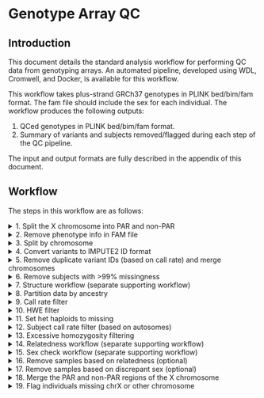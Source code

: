 # Genotype Array QC

## Introduction

This document details the standard analysis workflow for performing QC data from genotyping arrays. An automated pipeline, developed using WDL, Cromwell, and Docker, is available for this workflow.

This workflow takes plus-strand GRCh37 genotypes in PLINK bed/bim/fam format. The fam file should include the sex for each individual. The workflow produces the following outputs:

1. QCed genotypes in PLINK bed/bim/fam format.
2. Summary of variants and subjects removed/flagged during each step of the QC pipeline.

The input and output formats are fully described in the appendix of this document.

## Workflow

The steps in this workflow are as follows:
<details>
<summary>1. Split the X chromosome into PAR and non-PAR</summary>

Sample command:
```
plink \
    --bfile [INPUT_BED_BIM_FAM_PREFIX] \
    --split-x b37 no-fail \
    --make-bed \
    --out [OUTPUT_BED_BIM_FAM_PREFIX]
```

Input Files:

| FILE | DESCRIPTION |
| --- | --- |
| `[INPUT_BED_BIM_FAM_PREFIX].bed` | PLINK format bed file for input genotypes |
| `[INPUT_BED_BIM_FAM_PREFIX].bim` | PLINK format bim file for input genotypes |
| `[INPUT_BED_BIM_FAM_PREFIX].fam` | PLINK format fam file for input genotypes |


Output Files:

| FILE | DESCRIPTION |
| --- | --- |
| `[OUTPUT_BED_BIM_FAM_PREFIX].bed` | PLINK format bed file for output genotypes |
| `[OUTPUT_BED_BIM_FAM_PREFIX].bim` | PLINK format bim file for output genotypes |
| `[OUTPUT_BED_BIM_FAM_PREFIX].fam` | PLINK format fam file for output genotypes |
| `[OUTPUT_BED_BIM_FAM_PREFIX].log` | PLINK log file |


Parameters:

| PARAMETER | DESCRIPTION |
| --- | --- |
| `--bfile [INPUT_BED_BIM_FAM_PREFIX]` | Prefix for input genotypes in PLINK bed/bim/fam format |
| `--split-x b37 no-fail` | Option telling PLINK to split X based on b37 coordinates and not fail if already split |
| `--make-bed` | Flag indicating to generate genotypes in PLINK bed/bim/fam format |
| `--out [OUTPUT_BED_BIM_FAM_PREFIX]` | Prefix for output genotypes in PLINK bed/bim/fam format |
</details>


<details>
<summary>2. Remove phenotype info in FAM file</summary>

Sample command:
```
perl -lane 'print join("\t", @F[0 .. 3], "0\t0");' [INPUT_FAM_FILE]
```

Input Files:

| FILE | DESCRIPTION |
| --- | --- |
| `[INPUT_FAM_FILE]` | Input FAM file to remove phenotype info from |


Output Files:

| FILE | DESCRIPTION |
| --- | --- |
| `[OUTPUT_FAM_FILE]` | Output FAM file phenotype info removed |


Parameters:

| PARAMETER | DESCRIPTION |
| --- | --- |
| `--in_fam [INPUT_FAM_FILE]` | Input FAM file to remove phenotype info from |
| `--out_fam [OUTPUT_FAM_FILE]` | Output FAM file phenotype info removed |
</details>


<details>
<summary>3. Split by chromosome</summary>

Sample command:
``` shell
plink \
    --bfile [INPUT_BED_BIM_FAM_PREFIX] \
    --chr [CHR] \
    --make-bed \
    --out [OUTPUT_BED_BIM_FAM_PREFIX]
```

Input Files:

| FILE | DESCRIPTION |
| --- | --- |
| `[INPUT_BED_BIM_FAM_PREFIX].bed` | PLINK format bed file for input genotypes |
| `[INPUT_BED_BIM_FAM_PREFIX].bim` | PLINK format bim file for input genotypes |
| `[INPUT_BED_BIM_FAM_PREFIX].fam` | PLINK format fam file for input genotypes |


Output Files:

| FILE | DESCRIPTION |
| --- | --- |
| `[OUTPUT_BED_BIM_FAM_PREFIX].bed` | PLINK format bed file for output genotypes |
| `[OUTPUT_BED_BIM_FAM_PREFIX].bim` | PLINK format bim file for output genotypes |
| `[OUTPUT_BED_BIM_FAM_PREFIX].fam` | PLINK format fam file for output genotypes |
| `[OUTPUT_BED_BIM_FAM_PREFIX].log` | PLINK log file |


Parameters:

| PARAMETER | DESCRIPTION |
| --- | --- |
| `--bfile [INPUT_BED_BIM_FAM_PREFIX]` | Prefix for input genotypes in PLINK bed/bim/fam format |
| `--chr [CHR]` | Chromosome to extract (1-26, X, Y, XY, MT) |
| `--make-bed` | Flag indicating to generate genotypes in PLINK bed/bim/fam format |
| `--out [OUTPUT_BED_BIM_FAM_PREFIX]` | Prefix for output genotypes in PLINK bed/bim/fam format |
</details>


<details>
<summary>4. Convert variants to IMPUTE2 ID format</summary>

Sample command:
``` shell
convert_to_1000g_ids.pl \
    --file_in [INPUT_BIM_FILE] \
    --file_out [OUTPUT_BIM_FILE] \
    --legend [INPUT_1000G_LEGEND_FILE] \
    --file_in_id_col [ID_COL_NUM] \
    --file_in_chr_col [CHR_COL_NUM] \
    --file_in_pos_col [POS_COL_NUM] \
    --file_in_a1_col [A1_COL_NUM] \
    --file_in_a2_col [A2_COL_NUM] \
    --chr [CHR]
```

Input Files:

| FILE | DESCRIPTION |
| --- | --- |
| `[INPUT_BIM_FILE]` | PLINK format bim file |
| `[INPUT_1000G_LEGEND_FILE]` | IMPUTE2 1000G legend file |


Output Files:

| FILE | DESCRIPTION |
| --- | --- |
| `[OUTPUT_BIM_FILE]` | PLINK format bim file with IDs in IMPUTE2 format |


Parameters:

| PARAMETER | DESCRIPTION |
| --- | --- |
| `--file_in [INPUT_BIM_FILE]` | Path of input bim file |
| `--file_out [OUTPUT_BIM_FILE]` | Path of output bim file |
| `--legend [INPUT_1000G_LEGEND_FILE]` | Path of IMPUTE2 1000G legend file |
| `--file_in_id_col [ID_COL_NUM]` | ID column number (zero-based) |
| `--file_in_chr_col [CHR_COL_NUM]` | Chromosome column number (zero-based) |
| `--file_in_pos_col [POS_COL_NUM]` | Position column number (zero-based) |
| `--file_in_a1_col [A1_COL_NUM]` | Allele 1 column number (zero-based) |
| `--file_in_a2_col [A2_COL_NUM]` | Allele 2 column number (zero-based) |
| `--chr [CHR]` | Chromosome (1-22, X_NONPAR, PAR1, PAR2) |
</details>


<details>
<summary>5. Remove duplicate variant IDs (based on call rate) and merge chromosomes</summary>

Sample command:
``` shell
# Get sorted list of all variants
for bim in $(perl -lane 'print $F[1];' [MERGE_LIST]); do
    perl -lane 'print $F[1];' $bim
done | sort > tmp.variants.sorted

# Get sorted list of unique variants
sort -u tmp.variants.sorted > tmp.variants.sorted.unique

# Get list of duplicate variants
comm -23 tmp.variants.sorted \
    tmp.variants.sorted.unique |
    sort -u > \
    tmp.variants.duplicates
    
# Append ___X (where X is a unique number for the variant) to the end of the variant IDs for duplicates
for bim in $(perl -lane 'print $F[1];' [MERGE_LIST]); do
    perl -i.bak -lane '
        BEGIN {
            %duplicates = ();
            open(DUPLICATES, "'tmp'.variants.duplicates");
            while (<DUPLICATES>) {
                chomp;
                $duplicates{$_} = 1;
            }
            close DUPLICATES;
        }
        if (exists($duplicates{$F[1]})) {
            $F[1] = $F[1]."___".($duplicates{$F[1]}++);
        }
        print join("\t", @F);' $bim
done

# Merge chromosomes
/shared/bioinformatics/software/third_party/plink-1.90-beta-4.10-x86_64/plink \
    --merge-list [MERGE_LIST] \
    --make-bed \
    --out tmp.with_duplicates

# Get list of duplicate SNPs
grep ___ tmp.with_duplicates.bim |
    perl -lane 'print $F[1];' > tmp.with_duplicates.duplicates

# Get call rates for duplicate SNPs
/shared/bioinformatics/software/third_party/plink-1.90-beta-4.10-x86_64/plink \
    --bfile tmp.with_duplicates \
    --extract tmp.with_duplicates.duplicates \
    --missing \
    --out tmp.with_duplicates.missing

# Create remove list containing duplicate with higher missing rate
tail -n +2 tmp.with_duplicates.missing.lmiss |
    perl -lane '
      BEGIN {
          %missingness = ();
          %extract = ();
          @variants = ();
      }
      push(@variants, $F[1]);
      $F[1] =~ /^(\S+)___\d+/;
      $baseName = $1;
      if (exists($missingness{$baseName})) {
          if ($F[4] < $missingness{$baseName}) {
              $missingness{$baseName} = $F[4];
              $extract{$baseName} = $F[1];
          }
      } else {
          $missingness{$baseName} = $F[4];
          $extract{$baseName} = $F[1];
      }
      END {
          foreach $variant (@variants) {
              $variant =~ /^(\S+)___\d+/;
              $baseName = $1;
              if ($extract{$baseName} ne $variant) {
                  print $variant;
              }
          }
      }' > tmp.with_duplicates.remove

# Remove duplicates with higher missing rate
/shared/bioinformatics/software/third_party/plink-1.90-beta-4.10-x86_64/plink \
    --bfile tmp.with_duplicates \
    --exclude tmp.with_duplicates.remove \
    --make-bed \
    --out [OUTPUT_BED_BIM_FAM_PREFIX]

# Remove numbers from duplicate variant IDs
perl -i.bak -lne 's/___\d+//; print;' [OUTPUT_BED_BIM_FAM_PREFIX].bim

# Clean up files
rm tmp*
```

Input Files:

| FILE | DESCRIPTION |
| --- | --- |
| `[MERGE_LIST]` | PLINK format merge-list (see https://www.cog-genomics.org/plink/1.9/data#merge_list) |
| `[BED_FILES]` | Array of bed files to merge in same order as `[BIM_FILES]` and `[FAM_FILES]` |
| `[BIM_FILES]` | Array of bim files to merge in same order as `[BED_FILES]` and `[FAM_FILES]` |
| `[FAM_FILES]` | Array of fam files to merge in same order as `[BED_FILES]` and `[BIM_FILES]` |

Output Files:

| FILE | DESCRIPTION |
| --- | --- |
| `[OUTPUT_BED_BIM_FAM_PREFIX].bed` | PLINK format bed file for output genotypes |
| `[OUTPUT_BED_BIM_FAM_PREFIX].bim` | PLINK format bim file for output genotypes |
| `[OUTPUT_BED_BIM_FAM_PREFIX].fam` | PLINK format fam file for output genotypes |
| `[OUTPUT_BED_BIM_FAM_PREFIX].log` | PLINK log file |


Parameters:

| PARAMETER | DESCRIPTION |
| --- | --- |
| `--bed_files [BED_FILES]` | Delimited list of bed files to merge in same order as bim and fam files |
| `--bim_files [BIM_FILES]` | Delimited list of bim files to merge in same order as bed and fam files |
| `--fam_files [FAM_FILES]` | Delimited list of fam files to merge in same order as bed and bim files |
| `--out [OUTPUT_BED_BIM_FAM_PREFIX]` | Prefix for output genotypes in PLINK bed/bim/fam format |
</details>


<details>
<summary>6. Remove subjects with >99% missingness</summary>

Sample command:
``` shell
plink \
    --bfile [INPUT_BED_BIM_FAM_PREFIX] \
    --mind 0.99 \
    --make-bed \
    --out [OUTPUT_BED_BIM_FAM_PREFIX]
```

Input Files:

| FILE | DESCRIPTION |
| --- | --- |
| `[INPUT_BED_BIM_FAM_PREFIX].bed` | PLINK format bed file for input genotypes |
| `[INPUT_BED_BIM_FAM_PREFIX].bim` | PLINK format bim file for input genotypes |
| `[INPUT_BED_BIM_FAM_PREFIX].fam` | PLINK format fam file for input genotypes |


Output Files:

| FILE | DESCRIPTION |
| --- | --- |
| `[OUTPUT_BED_BIM_FAM_PREFIX].bed` | PLINK format bed file for output genotypes |
| `[OUTPUT_BED_BIM_FAM_PREFIX].bim` | PLINK format bim file for output genotypes |
| `[OUTPUT_BED_BIM_FAM_PREFIX].fam` | PLINK format fam file for output genotypes |
| `[OUTPUT_BED_BIM_FAM_PREFIX].log` | PLINK log file |


Parameters:

| PARAMETER | DESCRIPTION |
| --- | --- |
| `--bfile [INPUT_BED_BIM_FAM_PREFIX]` | Prefix for input genotypes in PLINK bed/bim/fam format |
| `--mind 0.99` | Option indicating that individuals with >99% missingness should be excluded |
| `--make-bed` | Flag indicating to generate genotypes in PLINK bed/bim/fam format |
| `--out [OUTPUT_BED_BIM_FAM_PREFIX]` | Prefix for output genotypes in PLINK bed/bim/fam format |
</details>


<details>
<summary>7. Structure workflow (separate supporting workflow)</summary>

</details>


<details>
<summary>8. Partition data by ancestry</summary>

Sample command:
``` shell
plink \
    --bfile [INPUT_BED_BIM_FAM_PREFIX] \
    --keep [KEEP_LIST] \
    --make-bed \
    --out [OUTPUT_BED_BIM_FAM_PREFIX]
```

Input Files:

| FILE | DESCRIPTION |
| --- | --- |
| `[INPUT_BED_BIM_FAM_PREFIX].bed` | PLINK format bed file for input genotypes |
| `[INPUT_BED_BIM_FAM_PREFIX].bim` | PLINK format bim file for input genotypes |
| `[INPUT_BED_BIM_FAM_PREFIX].fam` | PLINK format fam file for input genotypes |
| `[KEEP_LIST]` | List of subjects to keep |


Output Files:

| FILE | DESCRIPTION |
| --- | --- |
| `[OUTPUT_BED_BIM_FAM_PREFIX].bed` | PLINK format bed file for output genotypes |
| `[OUTPUT_BED_BIM_FAM_PREFIX].bim` | PLINK format bim file for output genotypes |
| `[OUTPUT_BED_BIM_FAM_PREFIX].fam` | PLINK format fam file for output genotypes |
| `[OUTPUT_BED_BIM_FAM_PREFIX].log` | PLINK log file |


Parameters:

| PARAMETER | DESCRIPTION |
| --- | --- |
| `--bfile [INPUT_BED_BIM_FAM_PREFIX]` | Prefix for input genotypes in PLINK bed/bim/fam format |
| `--keep [KEEP_LIST]` | List of subjects to keep |
| `--make-bed` | Flag indicating to generate genotypes in PLINK bed/bim/fam format |
| `--out [OUTPUT_BED_BIM_FAM_PREFIX]` | Prefix for output genotypes in PLINK bed/bim/fam format |
</details>


<details>
<summary>9. Call rate filter</summary>

Sample command:
``` shell
plink \
    --bfile [INPUT_BED_BIM_FAM_PREFIX] \
    --geno [CALL_RATE_THRESHOLD] \
    --make-bed \
    --out [OUTPUT_BED_BIM_FAM_PREFIX]
```

Input Files:

| FILE | DESCRIPTION |
| --- | --- |
| `[INPUT_BED_BIM_FAM_PREFIX].bed` | PLINK format bed file for input genotypes |
| `[INPUT_BED_BIM_FAM_PREFIX].bim` | PLINK format bim file for input genotypes |
| `[INPUT_BED_BIM_FAM_PREFIX].fam` | PLINK format fam file for input genotypes |


Output Files:

| FILE | DESCRIPTION |
| --- | --- |
| `[OUTPUT_BED_BIM_FAM_PREFIX].bed` | PLINK format bed file for output genotypes |
| `[OUTPUT_BED_BIM_FAM_PREFIX].bim` | PLINK format bim file for output genotypes |
| `[OUTPUT_BED_BIM_FAM_PREFIX].fam` | PLINK format fam file for output genotypes |
| `[OUTPUT_BED_BIM_FAM_PREFIX].log` | PLINK log file |


Parameters:

| PARAMETER | DESCRIPTION |
| --- | --- |
| `--bfile [INPUT_BED_BIM_FAM_PREFIX]` | Prefix for input genotypes in PLINK bed/bim/fam format |
| `--geno [CALL_RATE_THRESHOLD]` | Call rate threshold for excluding SNPs (e.g., 0.01) |
| `--make-bed` | Flag indicating to generate genotypes in PLINK bed/bim/fam format |
| `--out [OUTPUT_BED_BIM_FAM_PREFIX]` | Prefix for output genotypes in PLINK bed/bim/fam format |
</details>


<details>
<summary>10. HWE filter</summary>

Sample command:
``` shell
# Autosomes
plink \
    --bfile [INPUT_BED_BIM_FAM_PREFIX] \
    --hwe [HW_PVALUE_THRESHOLD] \
    --autosome \
    --make-bed \
    --out [OUTPUT_BED_BIM_FAM_PREFIX].autosome_hwe

# Chr X for females
plink \
    --bfile [INPUT_BED_BIM_FAM_PREFIX] \
    --hwe [HW_PVALUE_THRESHOLD] \
    --filter-females \
    --chr 23 \
    --make-bed \
    --out [OUTPUT_BED_BIM_FAM_PREFIX].x_hwe_females

# Extract chr X SNPs from full dataset
perl -lane 'print $F[1];' [OUTPUT_BED_BIM_FAM_PREFIX].x_hwe_females.bim > \
    [OUTPUT_BED_BIM_FAM_PREFIX].x_hwe_females.extract
plink \
    --bfile [INPUT_BED_BIM_FAM_PREFIX] \
    --extract [OUTPUT_BED_BIM_FAM_PREFIX].x_hwe_females.extract \
    --make-bed \
    --out [OUTPUT_BED_BIM_FAM_PREFIX].x_hwe

# Merge autosomes and chr X
plink \
  --bfile [OUTPUT_BED_BIM_FAM_PREFIX].autosome_hwe \
  --bmerge [OUTPUT_BED_BIM_FAM_PREFIX].x_hwe.bed \
          [OUTPUT_BED_BIM_FAM_PREFIX].x_hwe.bim \
          [OUTPUT_BED_BIM_FAM_PREFIX].x_hwe.fam \
  --make-bed \
  --out [OUTPUT_BED_BIM_FAM_PREFIX]

# Remove intermediates
rm [OUTPUT_BED_BIM_FAM_PREFIX].autosome_hwe*
rm [OUTPUT_BED_BIM_FAM_PREFIX].x_hwe_females*
rm [OUTPUT_BED_BIM_FAM_PREFIX].x_hwe*
```

Input Files:

| FILE | DESCRIPTION |
| --- | --- |
| `[INPUT_BED_BIM_FAM_PREFIX].bed` | PLINK format bed file for input genotypes |
| `[INPUT_BED_BIM_FAM_PREFIX].bim` | PLINK format bim file for input genotypes |
| `[INPUT_BED_BIM_FAM_PREFIX].fam` | PLINK format fam file for input genotypes |


Output Files:

| FILE | DESCRIPTION |
| --- | --- |
| `[OUTPUT_BED_BIM_FAM_PREFIX].bed` | PLINK format bed file for output genotypes |
| `[OUTPUT_BED_BIM_FAM_PREFIX].bim` | PLINK format bim file for output genotypes |
| `[OUTPUT_BED_BIM_FAM_PREFIX].fam` | PLINK format fam file for output genotypes |
| `[OUTPUT_BED_BIM_FAM_PREFIX].log` | PLINK log file |


Parameters:

| PARAMETER | DESCRIPTION |
| --- | --- |
| `--bfile [INPUT_BED_BIM_FAM_PREFIX]` | Prefix for input genotypes in PLINK bed/bim/fam format |
| `--hwe [HW_PVALUE_THRESHOLD]` | HW p-value threshold for excluding SNPs (e.g., 0.0001) |
| `--make-bed` | Flag indicating to generate genotypes in PLINK bed/bim/fam format |
| `--out [OUTPUT_BED_BIM_FAM_PREFIX]` | Prefix for output genotypes in PLINK bed/bim/fam format |
</details>


<details>
<summary>11. Set het haploids to missing</summary>

Sample command:
``` shell
plink \
    --bfile [INPUT_BED_BIM_FAM_PREFIX] \
    --set-hh-missing \
    --make-bed \
    --out [OUTPUT_BED_BIM_FAM_PREFIX]
```

Input Files:

| FILE | DESCRIPTION |
| --- | --- |
| `[INPUT_BED_BIM_FAM_PREFIX].bed` | PLINK format bed file for input genotypes |
| `[INPUT_BED_BIM_FAM_PREFIX].bim` | PLINK format bim file for input genotypes |
| `[INPUT_BED_BIM_FAM_PREFIX].fam` | PLINK format fam file for input genotypes |


Output Files:

| FILE | DESCRIPTION |
| --- | --- |
| `[OUTPUT_BED_BIM_FAM_PREFIX].bed` | PLINK format bed file for output genotypes |
| `[OUTPUT_BED_BIM_FAM_PREFIX].bim` | PLINK format bim file for output genotypes |
| `[OUTPUT_BED_BIM_FAM_PREFIX].fam` | PLINK format fam file for output genotypes |
| `[OUTPUT_BED_BIM_FAM_PREFIX].log` | PLINK log file |


Parameters:

| PARAMETER | DESCRIPTION |
| --- | --- |
| `--bfile [INPUT_BED_BIM_FAM_PREFIX]` | Prefix for input genotypes in PLINK bed/bim/fam format |
| `--set-hh-missing` | Flag indicating that PLINK should set heterozygous haploids to missing |
| `--make-bed` | Flag indicating to generate genotypes in PLINK bed/bim/fam format |
| `--out [OUTPUT_BED_BIM_FAM_PREFIX]` | Prefix for output genotypes in PLINK bed/bim/fam format |
</details>


<details>
<summary>12. Subject call rate filter (based on autosomes)</summary>

Sample command:
``` shell
# Autosomes
plink \
    --bfile [INPUT_BED_BIM_FAM_PREFIX] \
    --mind [CALL_RATE_THRESHOLD] \
    --autosome \
    --make-bed \
    --out [OUTPUT_BED_BIM_FAM_PREFIX].autosomes

# Extract subjects from full dataset
plink \
    --bfile [INPUT_BED_BIM_FAM_PREFIX] \
    --keep [OUTPUT_BED_BIM_FAM_PREFIX].autosomes.fam \
    --make-bed \
    --out [OUTPUT_BED_BIM_FAM_PREFIX]

# Remove intermediates
rm [OUTPUT_BED_BIM_FAM_PREFIX].autosomes*
```

Input Files:

| FILE | DESCRIPTION |
| --- | --- |
| `[INPUT_BED_BIM_FAM_PREFIX].bed` | PLINK format bed file for input genotypes |
| `[INPUT_BED_BIM_FAM_PREFIX].bim` | PLINK format bim file for input genotypes |
| `[INPUT_BED_BIM_FAM_PREFIX].fam` | PLINK format fam file for input genotypes |


Output Files:

| FILE | DESCRIPTION |
| --- | --- |
| `[OUTPUT_BED_BIM_FAM_PREFIX].bed` | PLINK format bed file for output genotypes |
| `[OUTPUT_BED_BIM_FAM_PREFIX].bim` | PLINK format bim file for output genotypes |
| `[OUTPUT_BED_BIM_FAM_PREFIX].fam` | PLINK format fam file for output genotypes |
| `[OUTPUT_BED_BIM_FAM_PREFIX].log` | PLINK log file |


Parameters:

| PARAMETER | DESCRIPTION |
| --- | --- |
| `--bfile [INPUT_BED_BIM_FAM_PREFIX]` | Prefix for input genotypes in PLINK bed/bim/fam format |
| `--mind [CALL_RATE_THRESHOLD]` | Call rate threshold for excluding subjects (e.g., 0.01) |
| `--make-bed` | Flag indicating to generate genotypes in PLINK bed/bim/fam format |
| `--out [OUTPUT_BED_BIM_FAM_PREFIX]` | Prefix for output genotypes in PLINK bed/bim/fam format |
</details>


<details>
<summary>13. Excessive homozygosity filtering</summary>

Sample command:
``` shell
```

Input Files:

| FILE | DESCRIPTION |
| --- | --- |


Output Files:

| FILE | DESCRIPTION |
| --- | --- |


Parameters:

| PARAMETER | DESCRIPTION |
| --- | --- |
</details>


<details>
<summary>14. Relatedness workflow (separate supporting workflow)</summary>

</details>


<details>
<summary>15. Sex check workflow (separate supporting workflow)</summary>

</details>


<details>
<summary>16. Remove samples based on relatedness (optional)</summary>

Sample command:
``` shell
plink \
    --bfile [INPUT_BED_BIM_FAM_PREFIX] \
    --remove [REMOVE_LIST] \
    --make-bed \
    --out [OUTPUT_BED_BIM_FAM_PREFIX]
```

Input Files:

| FILE | DESCRIPTION |
| --- | --- |
| `[INPUT_BED_BIM_FAM_PREFIX].bed` | PLINK format bed file for input genotypes |
| `[INPUT_BED_BIM_FAM_PREFIX].bim` | PLINK format bim file for input genotypes |
| `[INPUT_BED_BIM_FAM_PREFIX].fam` | PLINK format fam file for input genotypes |
| `[REMOVE_LIST]` | List of subjects to remove |


Output Files:

| FILE | DESCRIPTION |
| --- | --- |
| `[OUTPUT_BED_BIM_FAM_PREFIX].bed` | PLINK format bed file for output genotypes |
| `[OUTPUT_BED_BIM_FAM_PREFIX].bim` | PLINK format bim file for output genotypes |
| `[OUTPUT_BED_BIM_FAM_PREFIX].fam` | PLINK format fam file for output genotypes |
| `[OUTPUT_BED_BIM_FAM_PREFIX].log` | PLINK log file |


Parameters:

| PARAMETER | DESCRIPTION |
| --- | --- |
| `--bfile [INPUT_BED_BIM_FAM_PREFIX]` | Prefix for input genotypes in PLINK bed/bim/fam format |
| `--remove [REMOVE_LIST]` | List of subjects to remove |
| `--make-bed` | Flag indicating to generate genotypes in PLINK bed/bim/fam format |
| `--out [OUTPUT_BED_BIM_FAM_PREFIX]` | Prefix for output genotypes in PLINK bed/bim/fam format |
</details>


<details>
<summary>17. Remove samples based on discrepant sex (optional)</summary>

Sample command:
``` shell
plink \
    --bfile [INPUT_BED_BIM_FAM_PREFIX] \
    --remove [REMOVE_LIST] \
    --make-bed \
    --out [OUTPUT_BED_BIM_FAM_PREFIX]
```

Input Files:

| FILE | DESCRIPTION |
| --- | --- |
| `[INPUT_BED_BIM_FAM_PREFIX].bed` | PLINK format bed file for input genotypes |
| `[INPUT_BED_BIM_FAM_PREFIX].bim` | PLINK format bim file for input genotypes |
| `[INPUT_BED_BIM_FAM_PREFIX].fam` | PLINK format fam file for input genotypes |
| `[REMOVE_LIST]` | List of subjects to remove |


Output Files:

| FILE | DESCRIPTION |
| --- | --- |
| `[OUTPUT_BED_BIM_FAM_PREFIX].bed` | PLINK format bed file for output genotypes |
| `[OUTPUT_BED_BIM_FAM_PREFIX].bim` | PLINK format bim file for output genotypes |
| `[OUTPUT_BED_BIM_FAM_PREFIX].fam` | PLINK format fam file for output genotypes |
| `[OUTPUT_BED_BIM_FAM_PREFIX].log` | PLINK log file |


Parameters:

| PARAMETER | DESCRIPTION |
| --- | --- |
| `--bfile [INPUT_BED_BIM_FAM_PREFIX]` | Prefix for input genotypes in PLINK bed/bim/fam format |
| `--remove [REMOVE_LIST]` | List of subjects to remove |
| `--make-bed` | Flag indicating to generate genotypes in PLINK bed/bim/fam format |
| `--out [OUTPUT_BED_BIM_FAM_PREFIX]` | Prefix for output genotypes in PLINK bed/bim/fam format |
</details>


<details>
<summary>18. Merge the PAR and non-PAR regions of the X chromosome</summary>

Sample command:
```
plink \
    --bfile [INPUT_BED_BIM_FAM_PREFIX] \
    --merge-x no-fail \
    --make-bed \
    --out [OUTPUT_BED_BIM_FAM_PREFIX]
```

Input Files:

| FILE | DESCRIPTION |
| --- | --- |
| `[INPUT_BED_BIM_FAM_PREFIX].bed` | PLINK format bed file for input genotypes |
| `[INPUT_BED_BIM_FAM_PREFIX].bim` | PLINK format bim file for input genotypes |
| `[INPUT_BED_BIM_FAM_PREFIX].fam` | PLINK format fam file for input genotypes |


Output Files:

| FILE | DESCRIPTION |
| --- | --- |
| `[OUTPUT_BED_BIM_FAM_PREFIX].bed` | PLINK format bed file for output genotypes |
| `[OUTPUT_BED_BIM_FAM_PREFIX].bim` | PLINK format bim file for output genotypes |
| `[OUTPUT_BED_BIM_FAM_PREFIX].fam` | PLINK format fam file for output genotypes |
| `[OUTPUT_BED_BIM_FAM_PREFIX].log` | PLINK log file |


Parameters:

| PARAMETER | DESCRIPTION |
| --- | --- |
| `--bfile [INPUT_BED_BIM_FAM_PREFIX]` | Prefix for input genotypes in PLINK bed/bim/fam format |
| `--merge-x no-fail` | Option telling PLINK to merge the PAR and non-PAR regions and not fail if already split |
| `--make-bed` | Flag indicating to generate genotypes in PLINK bed/bim/fam format |
| `--out [OUTPUT_BED_BIM_FAM_PREFIX]` | Prefix for output genotypes in PLINK bed/bim/fam format |
</details>



<details>
<summary>19. Flag individuals missing chrX or other chromosome</summary>

</details>


